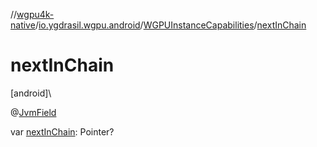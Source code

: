 //[wgpu4k-native](../../../index.md)/[io.ygdrasil.wgpu.android](../index.md)/[WGPUInstanceCapabilities](index.md)/[nextInChain](next-in-chain.md)

# nextInChain

[android]\

@[JvmField](https://kotlinlang.org/api/core/kotlin-stdlib/kotlin.jvm/-jvm-field/index.html)

var [nextInChain](next-in-chain.md): Pointer?